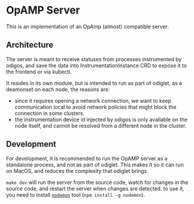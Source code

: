 # OpAMP Server

This is an implementation of an OpAmp (almost) compatible server.

## Architecture

The server is meant to receive statuses from processes instrumented by odigos, and save the data into InstrumentationInstance CRD to expose it to the frontend or via kubectl.

It resides in its own module, but is intended to run as part of odiglet, as a deamonset on each node, the reasons are:

- since it requires opening a network connection, we want to keep communication local to avoid network policies that might block the connection in some clusters.
- the instrumentation device id injected by odigos is only available on the node itself, and cannot be resolved from a different node in the cluster.

## Development

For development, it is recommended to run the OpAMP server as a standalone process, and not as part of odiglet. This makes it so it can run on MacOS, and reduces the complexity that odiglet brings.

`make dev` will run the server from the source code, watch for changes in the source code, and restart the server when changes are detected. to use it, you need to install [`nodemon`](https://www.npmjs.com/package/nodemon) tool (`npm install -g nodemon`).

